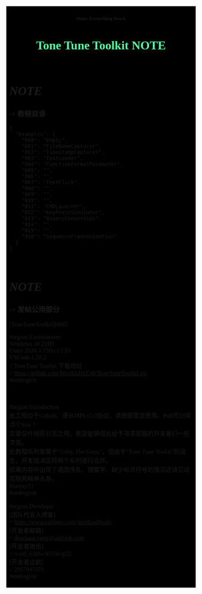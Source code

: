 <font face="Source Han Sans TC" size=2 >
<table><tr><td bgcolor=#000000>

#### <center><font size=2>Make Everything Hard.</font></center>
# <center><font color=#54FF9F size=6>**Tone Tune Toolkit NOTE**</font></center>

</br>

# *NOTE*
### -> 教程目录
    {
      "Examples": {
        "000": "Empty",
        "001": "FileNameCapturer",
        "002": "TimestampCapturer",
        "003": "TextLoader",
        "004": "FunctionFormalParameter",
        "005": "",
        "006": "",
        "007": "TextFlick",
        "008": "",
        "009": "",
        "010": "",
        "011": "CMDLauncher",
        "012": "KeyPressSimulator",
        "013": "BinaryConversion",
        "014": "",
        "015": "",
        "016": "SequenceFrameAnimation"
      }
    }

</br>

# *NOTE*
### -> 发帖公用部分
[ToneTuneToolkit][000] </br>

#region Environment </br>
Windows 10 21H1 </br>
Unity 2020.3.15f1c1 LTS </br>
VSCode 1.58.2 </br>
// ToneTune Toolkit 下载地址 </br>
// https://github.com/MirzkisD1Ex0/ToneTuneToolkit.git </br>
#endregion </br>
</br>
</br>
</br>
#region Introduction </br>
此工程位于Github，遵从MPLv2.0协议，请根据需求使用。Pull完记得点个Star！ </br>
文章仅作抛砖引玉之用，希望能够借此给予寻求思路的开发者们一些灵感。 </br>
此教程系列曾属于“Unity The Great”，但由于“Tone Tune Tookit”的诞生，开发组决定将两个系列进行合并。 </br>
如果内容中出现了语混序乱、错鳖字、缺少标点符号的情况还请见谅 </br>
互联网精神永存。 </br>
Hooray!!! </br>
#endregion </br>
</br>
#region Developer </br>
[团队代言人博客] </br>
// https://www.cnblogs.com/mirzkisd1ex0/ </br>
[开发者邮箱] </br>
// dearisaacyang@outlook.com </br>
[开发者微信] </br>
// wxid_63t8w3035kvp22 </br>
[开发者企鹅] </br>
// 2957047371 </br>
#endregion </br>

</td></tr></table>
</font>